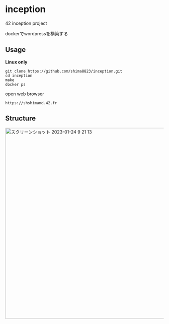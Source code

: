 # inception
42 inception project

dockerでwordpressを構築する

## Usage

**Linux only**
```
git clone https://github.com/shima8823/inception.git
cd inception
make
docker ps
```
open web browser
```
https://shshimamd.42.fr
```

## Structure
<img width="606" alt="スクリーンショット 2023-01-24 9 21 13" src="https://user-images.githubusercontent.com/57759015/214182472-32648949-dd9b-43d0-8236-d362ad2d4023.png">

